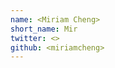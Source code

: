 ```yaml
---
name: <Miriam Cheng>
short_name: Mir
twitter: <>
github: <miriamcheng>
---
```


**<Miriam Cheng>** <is a Sophomore at Stanford studying Math and Bioengineering.>
